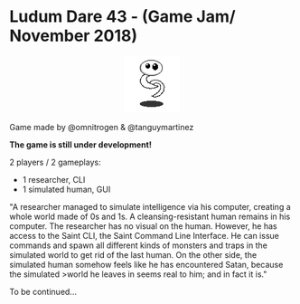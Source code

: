 # Ludum Dare 43 - (Game Jam/ November 2018)

<p align="center">
  <img src="Game/res/Img/Tiles/Player/character_idle1.png">
</p>
Game made by @omnitrogen & @tanguymartinez

**The game is still under development!**

2 players / 2 gameplays:
* 1 researcher, CLI
* 1 simulated human, GUI

"A researcher managed to simulate intelligence via his computer, creating a whole world made of 0s and 1s. A cleansing-resistant human remains in his computer. The researcher has no visual on the human. However, he has access to the Saint CLI, the Saint Command Line Interface. He can issue commands and spawn all different kinds of monsters and traps in the simulated world to get rid of the last human. On the other side, the simulated human somehow feels like he has encountered Satan, because the simulated >world he leaves in seems real to him; and in fact it is."

To be continued...
